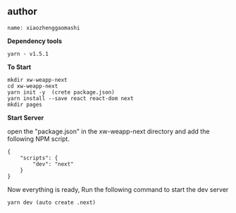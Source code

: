 ## author
```
name: xiaozhenggaomashi
```

**Dependency tools**
```
yarn - v1.5.1
```

**To Start**
```
mkdir xw-weapp-next
cd xw-weapp-next
yarn init -y  (crete package.json)
yarn install --save react react-dom next
mkdir pages
```

**Start Server**

open the "package.json" in the xw-weapp-next directory and add the following NPM script.

```
{
    "scripts": {
        "dev": "next"
    }
}
```
Now everything is ready, Run the following command to start the dev server
```
yarn dev (auto create .next)
```

